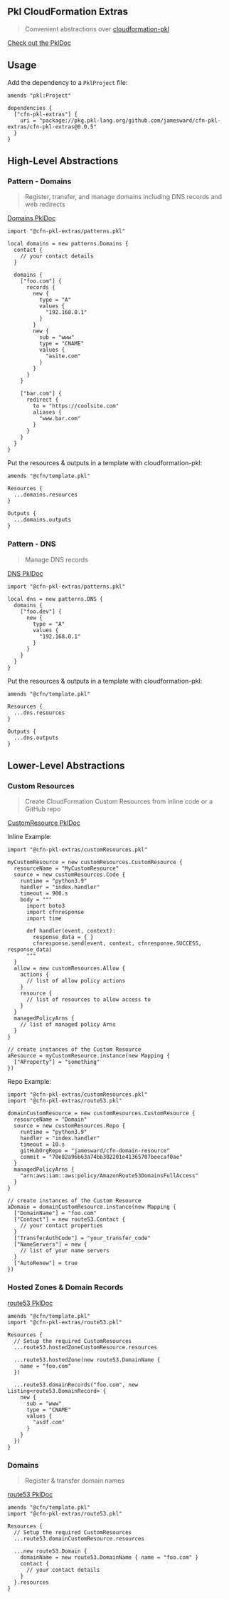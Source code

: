 Pkl CloudFormation Extras
------------------

> Convenient abstractions over [cloudformation-pkl](https://github.com/aws-cloudformation/cloudformation-pkl)

[Check out the PklDoc](https://jamesward.github.io/cfn-pkl-extras/pkg.pkl-lang.org/github.com/jamesward/cfn-pkl-extras/cfn-pkl-extras/current/index.html)

## Usage

Add the dependency to a `PklProject` file:
```pkl
amends "pkl:Project"

dependencies {
  ["cfn-pkl-extras"] {
    uri = "package://pkg.pkl-lang.org/github.com/jamesward/cfn-pkl-extras/cfn-pkl-extras@0.0.5"
  }
}
```

## High-Level Abstractions

### Pattern - Domains

> Register, transfer, and manage domains including DNS records and web redirects

[Domains PklDoc](https://jamesward.github.io/cfn-pkl-extras/pkg.pkl-lang.org/github.com/jamesward/cfn-pkl-extras/cfn-pkl-extras/current/patterns/Domains.html)

```pkl
import "@cfn-pkl-extras/patterns.pkl"

local domains = new patterns.Domains {
  contact {
    // your contact details
  }

  domains {
    ["foo.com"] {
      records {
        new {
          type = "A"
          values {
            "192.168.0.1"
          }
        }
        new {
          sub = "www"
          type = "CNAME"
          values {
            "asite.com"
          }
        }
      }
    }

    ["bar.com"] {
      redirect {
        to = "https://coolsite.com"
        aliases {
          "www.bar.com"
        }
      }
    }
  }
}
```

Put the resources & outputs in a template with cloudformation-pkl:
```pkl
amends "@cfn/template.pkl"

Resources {
  ...domains.resources
}

Outputs {
  ...domains.outputs
}
```

### Pattern - DNS

> Manage DNS records

[DNS PklDoc](https://jamesward.github.io/cfn-pkl-extras/pkg.pkl-lang.org/github.com/jamesward/cfn-pkl-extras/cfn-pkl-extras/current/patterns/DNS.html)

```pkl
import "@cfn-pkl-extras/patterns.pkl"

local dns = new patterns.DNS {
  domains {
    ["foo.dev"] {
      new {
        type = "A"
        values {
          "192.168.0.1"
        }
      }
    }
  }
}
```

Put the resources & outputs in a template with cloudformation-pkl:
```pkl
amends "@cfn/template.pkl"

Resources {
  ...dns.resources
}

Outputs {
  ...dns.outputs
}
```

## Lower-Level Abstractions

### Custom Resources

> Create CloudFormation Custom Resources from inline code or a GitHub repo

[CustomResource PklDoc](https://jamesward.github.io/cfn-pkl-extras/pkg.pkl-lang.org/github.com/jamesward/cfn-pkl-extras/cfn-pkl-extras/current/customResources/CustomResource.html)

Inline Example:
```pkl
import "@cfn-pkl-extras/customResources.pkl"

myCustomResource = new customResources.CustomResource {
  resourceName = "MyCustomResource"
  source = new customResources.Code {
    runtime = "python3.9"
    handler = "index.handler"
    timeout = 900.s
    body = """
      import boto3
      import cfnresponse
      import time

      def handler(event, context):
        response_data = { }
        cfnresponse.send(event, context, cfnresponse.SUCCESS, response_data)
      """
  }
  allow = new customResources.Allow {
    actions {
      // list of allow policy actions
    }
    resource {
      // list of resources to allow access to
    }
  }
  managedPolicyArns {
    // list of managed policy Arns
  }
}

// create instances of the Custom Resource
aResource = myCustomResource.instance(new Mapping {
  ["AProperty"] = "something"
})
```

Repo Example:
```pkl
import "@cfn-pkl-extras/customResources.pkl"
import "@cfn-pkl-extras/route53.pkl"

domainCustomResource = new customResources.CustomResource {
  resourceName = "Domain"
  source = new customResources.Repo {
    runtime = "python3.9"
    handler = "index.handler"
    timeout = 10.s
    gitHubOrgRepo = "jamesward/cfn-domain-resource"
    commit = "70e82a96b63a74bb302201e41365707beecaf0ae"
  }
  managedPolicyArns {
    "arn:aws:iam::aws:policy/AmazonRoute53DomainsFullAccess"
  }
}

// create instances of the Custom Resource
aDomain = domainCustomResource.instance(new Mapping {
  ["DomainName"] = "foo.com"
  ["Contact"] = new route53.Contact {
    // your contact properties
  }
  ["TransferAuthCode"] = "your_transfer_code"
  ["NameServers"] = new {
    // list of your name servers
  }
  ["AutoRenew"] = true
})
```

### Hosted Zones & Domain Records

[route53 PklDoc](https://jamesward.github.io/cfn-pkl-extras/pkg.pkl-lang.org/github.com/jamesward/cfn-pkl-extras/cfn-pkl-extras/current/route53/index.html)

```pkl
amends "@cfn/template.pkl"
import "@cfn-pkl-extras/route53.pkl"

Resources {
  // Setup the required CustomResources
  ...route53.hostedZoneCustomResource.resources

  ...route53.hostedZone(new route53.DomainName {
    name = "foo.com"
  })

  ...route53.domainRecords("foo.com", new Listing<route53.DomainRecord> {
    new {
      sub = "www"
      type = "CNAME"
      values {
        "asdf.com"
      }
    }
  })
}
```

### Domains

> Register & transfer domain names

[route53 PklDoc](https://jamesward.github.io/cfn-pkl-extras/pkg.pkl-lang.org/github.com/jamesward/cfn-pkl-extras/cfn-pkl-extras/current/route53/index.html)

```pkl
amends "@cfn/template.pkl"
import "@cfn-pkl-extras/route53.pkl"

Resources {
  // Setup the required CustomResources
  ...route53.domainCustomResource.resources

  ...new route53.Domain {
    domainName = new route53.DomainName { name = "foo.com" }
    contact {
      // your contact details
    }
  }.resources
}
```
